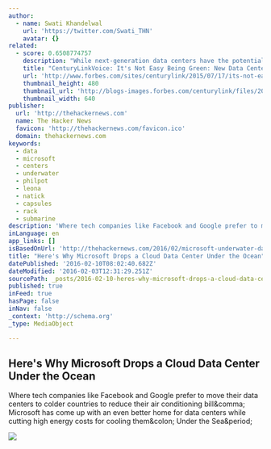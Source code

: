 ```yaml
---
author:
  - name: Swati Khandelwal
    url: 'https://twitter.com/Swati_THN'
    avatar: {}
related:
  - score: 0.6508774757
    description: "While next-generation data centers have the potential to drive significant cost and efficiency savings for businesses worldwide, these infrastructures also present a range of complex power and environmental challenges. The cloud doesn't live on any one physical infrastructure. Rather, it is spread across many physical sites around the world -- each [...]"
    title: "CenturyLinkVoice: It's Not Easy Being Green: New Data Centers Improve Efficiency But Bring Challenges"
    url: 'http://www.forbes.com/sites/centurylink/2015/07/17/its-not-easy-being-green-new-data-centers-improve-efficiency-but-bring-challenges/'
    thumbnail_height: 480
    thumbnail_url: 'http://blogs-images.forbes.com/centurylink/files/2015/07/DataCloud.iStock_000038601016Medium-1.jpg'
    thumbnail_width: 640
publisher:
  url: 'http://thehackernews.com'
  name: The Hacker News
  favicon: 'http://thehackernews.com/favicon.ico'
  domain: thehackernews.com
keywords:
  - data
  - microsoft
  - centers
  - underwater
  - philpot
  - leona
  - natick
  - capsules
  - rack
  - submarine
description: 'Where tech companies like Facebook and Google prefer to move their data centers to colder countries to reduce their air conditioning bill, Microsoft has come up with an even better home for data centers while cutting high energy costs for cooling them: Under the Sea.'
inLanguage: en
app_links: []
isBasedOnUrl: 'http://thehackernews.com/2016/02/microsoft-underwater-datacenter.html'
title: "Here's Why Microsoft Drops a Cloud Data Center Under the Ocean"
datePublished: '2016-02-10T08:02:40.682Z'
dateModified: '2016-02-03T12:31:29.251Z'
sourcePath: _posts/2016-02-10-heres-why-microsoft-drops-a-cloud-data-center-under-the-oce.md
published: true
inFeed: true
hasPage: false
inNav: false
_context: 'http://schema.org'
_type: MediaObject

---
```

<article style=""><h1>Here's Why Microsoft Drops a Cloud Data Center Under the Ocean</h1><p>Where tech companies like Facebook and Google prefer to move their data centers to colder countries to reduce their air conditioning bill&amp;comma; Microsoft has come up with an even better home for data centers while cutting high energy costs for cooling them&amp;colon; Under the Sea&amp;period;</p><img src="http://1.bp.blogspot.com/-_xkFnw5URDo/VrHU0oC0OdI/AAAAAAAAmfQ/MGJcxRX76HE/s1600/microsoft-underwater-datacenter.jpg" /></article>